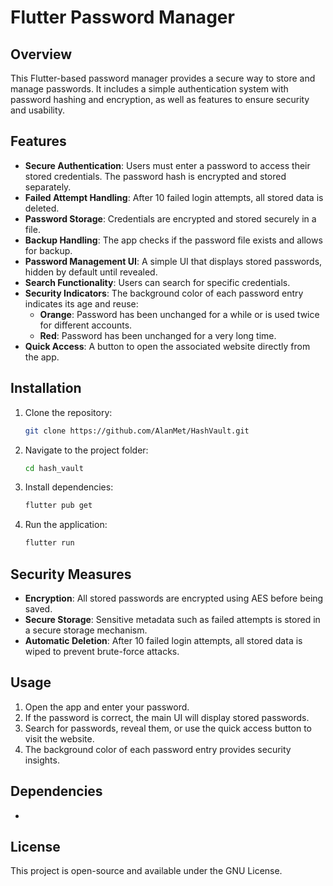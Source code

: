 # Flutter Password Manager

## Overview
This Flutter-based password manager provides a secure way to store and manage passwords. It includes a simple authentication system with password hashing and encryption, as well as features to ensure security and usability.

## Features
- **Secure Authentication**: Users must enter a password to access their stored credentials. The password hash is encrypted and stored separately.
- **Failed Attempt Handling**: After 10 failed login attempts, all stored data is deleted.
- **Password Storage**: Credentials are encrypted and stored securely in a file.
- **Backup Handling**: The app checks if the password file exists and allows for backup.
- **Password Management UI**: A simple UI that displays stored passwords, hidden by default until revealed.
- **Search Functionality**: Users can search for specific credentials.
- **Security Indicators**: The background color of each password entry indicates its age and reuse:
  - **Orange**: Password has been unchanged for a while or is used twice for different accounts.
  - **Red**: Password has been unchanged for a very long time.
- **Quick Access**: A button to open the associated website directly from the app.

## Installation
1. Clone the repository:
   ```sh
   git clone https://github.com/AlanMet/HashVault.git
   ```
2. Navigate to the project folder:
   ```sh
   cd hash_vault
   ```
3. Install dependencies:
   ```sh
   flutter pub get
   ```
4. Run the application:
   ```sh
   flutter run
   ```

## Security Measures
- **Encryption**: All stored passwords are encrypted using AES before being saved.
- **Secure Storage**: Sensitive metadata such as failed attempts is stored in a secure storage mechanism.
- **Automatic Deletion**: After 10 failed login attempts, all stored data is wiped to prevent brute-force attacks.

## Usage
1. Open the app and enter your password.
2. If the password is correct, the main UI will display stored passwords.
3. Search for passwords, reveal them, or use the quick access button to visit the website.
4. The background color of each password entry provides security insights.

## Dependencies
-

## License
This project is open-source and available under the GNU License.

